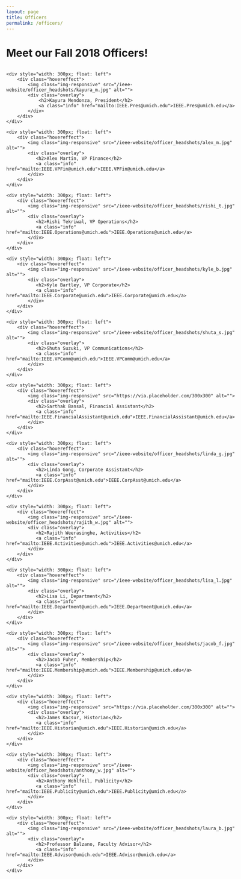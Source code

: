 ```yaml
---
layout: page
title: Officers
permalink: /officers/
---
```


# Meet our Fall 2018 Officers!


<div style="display:table">

    <div style="width: 300px; float: left">
        <div class="hovereffect">
            <img class="img-responsive" src="/ieee-website/officer_headshots/kayura_m.jpg" alt="">
            <div class="overlay">
                <h2>Kayura Mendonza, President</h2>
                <a class="info" href="mailto:IEEE.Pres@umich.edu">IEEE.Pres@umich.edu</a>
            </div>
        </div>
    </div>

    <div style="width: 300px; float: left">
        <div class="hovereffect">
            <img class="img-responsive" src="/ieee-website/officer_headshots/alex_m.jpg" alt="">
            <div class="overlay">
               <h2>Alex Martin, VP Finance</h2>
               <a class="info" href="mailto:IEEE.VPFin@umich.edu">IEEE.VPFin@umich.edu</a>
            </div>
        </div>
    </div>

    <div style="width: 300px; float: left">
        <div class="hovereffect">
            <img class="img-responsive" src="/ieee-website/officer_headshots/rishi_t.jpg" alt="">
            <div class="overlay">
               <h2>Rishi Tekriwal, VP Operations</h2>
               <a class="info" href="mailto:IEEE.Operations@umich.edu">IEEE.Operations@umich.edu</a>
            </div>
        </div>
    </div>

    <div style="width: 300px; float: left">
        <div class="hovereffect">
            <img class="img-responsive" src="/ieee-website/officer_headshots/kyle_b.jpg" alt="">
            <div class="overlay">
               <h2>Kyle Bartley, VP Corporate</h2>
               <a class="info" href="mailto:IEEE.Corporate@umich.edu">IEEE.Corporate@umich.edu</a>
            </div>
        </div>
    </div>

    <div style="width: 300px; float: left">
        <div class="hovereffect">
            <img class="img-responsive" src="/ieee-website/officer_headshots/shuta_s.jpg" alt="">
            <div class="overlay">
               <h2>Shuta Suzuki, VP Communications</h2>
               <a class="info" href="mailto:IEEE.VPComm@umich.edu">IEEE.VPComm@umich.edu</a>
            </div>
        </div>
    </div>

    <div style="width: 300px; float: left">
        <div class="hovereffect">
            <img class="img-responsive" src="https://via.placeholder.com/300x300" alt="">
            <div class="overlay">
               <h2>Sarthak Bansal, Financial Assistant</h2>
               <a class="info" href="mailto:IEEE.FinancialAssistant@umich.edu">IEEE.FinancialAssistant@umich.edu</a>
            </div>
        </div>
    </div>

    <div style="width: 300px; float: left">
        <div class="hovereffect">
            <img class="img-responsive" src="/ieee-website/officer_headshots/linda_g.jpg" alt="">
            <div class="overlay">
               <h2>Linda Gong, Corporate Assistant</h2>
               <a class="info" href="mailto:IEEE.CorpAsst@umich.edu">IEEE.CorpAsst@umich.edu</a>
            </div>
        </div>
    </div>

    <div style="width: 300px; float: left">
        <div class="hovereffect">
            <img class="img-responsive" src="/ieee-website/officer_headshots/rajith_w.jpg" alt="">
            <div class="overlay">
               <h2>Rajith Weerasinghe, Activities</h2>
               <a class="info" href="mailto:IEEE.Activities@umich.edu">IEEE.Activities@umich.edu</a>
            </div>
        </div>
    </div>

    <div style="width: 300px; float: left">
        <div class="hovereffect">
            <img class="img-responsive" src="/ieee-website/officer_headshots/lisa_l.jpg" alt="">
            <div class="overlay">
               <h2>Lisa Li, Department</h2>
               <a class="info" href="mailto:IEEE.Department@umich.edu">IEEE.Department@umich.edu</a>
            </div>
        </div>
    </div>

    <div style="width: 300px; float: left">
        <div class="hovereffect">
            <img class="img-responsive" src="/ieee-website/officer_headshots/jacob_f.jpg" alt="">
            <div class="overlay">
               <h2>Jacob Fuher, Membership</h2>
               <a class="info" href="mailto:IEEE.Membership@umich.edu">IEEE.Membership@umich.edu</a>
            </div>
        </div>
    </div>

    <div style="width: 300px; float: left">
        <div class="hovereffect">
            <img class="img-responsive" src="https://via.placeholder.com/300x300" alt="">
            <div class="overlay">
               <h2>James Kacsur, Historian</h2>
               <a class="info" href="mailto:IEEE.Historian@umich.edu">IEEE.Historian@umich.edu</a>
            </div>
        </div>
    </div>

    <div style="width: 300px; float: left">
        <div class="hovereffect">
            <img class="img-responsive" src="/ieee-website/officer_headshots/anthony_w.jpg" alt="">
            <div class="overlay">
               <h2>Anthony Wohlfeil, Publicity</h2>
               <a class="info" href="mailto:IEEE.Publicity@umich.edu">IEEE.Publicity@umich.edu</a>
            </div>
        </div>
    </div>

    <div style="width: 300px; float: left">
        <div class="hovereffect">
            <img class="img-responsive" src="/ieee-website/officer_headshots/laura_b.jpg" alt="">
            <div class="overlay">
               <h2>Professor Balzano, Faculty Advisor</h2>
               <a class="info" href="mailto:IEEE.Advisor@umich.edu">IEEE.Advisor@umich.edu</a>
            </div>
        </div>
    </div>

</div>


<style>
.hovereffect {
  width: 100%;
  height: 100%;
  float: left;
  overflow: hidden;
  position: relative;
  text-align: center;
  cursor: default;
}

.hovereffect .overlay {
  width: 100%;
  height: 100%;
  position: absolute;
  overflow: hidden;
  top: 0;
  left: 0;
  opacity: 0;
  filter: alpha(opacity=0);
  background-color: rgba(0,0,0,0.5);
  -webkit-transition: all 0.4s cubic-bezier(0.88,-0.99, 0, 1.81);
  transition: all 0.4s cubic-bezier(0.88,-0.99, 0, 1.81);
}

.hovereffect img {
  display: block;
  position: relative;
  -webkit-transition: all 0.4s cubic-bezier(0.88,-0.99, 0, 1.81);
  transition: all 0.4s cubic-bezier(0.88,-0.99, 0, 1.81);
}

.hovereffect h2 {
  color: #fff;
  text-align: center;
  position: relative;
  font-size: 17px;
  background: rgba(0,0,0,0.6);
  -webkit-transform: translatey(-100px);
  -ms-transform: translatey(-100px);
  transform: translatey(-100px);
  -webkit-transition: all 0.4s cubic-bezier(0.88,-0.99, 0, 1.81);
  transition: all 0.4s cubic-bezier(0.88,-0.99, 0, 1.81);
  padding: 10px;

}

.hovereffect a.info {
  text-decoration: none;
  display: inline-block;
  color: #fff;
  border: 1px solid #fff;
  background-color: transparent;
  opacity: 0;
  filter: alpha(opacity=0);
  -webkit-transition: all 0.4s ease;
  transition: all 0.4s ease;
  margin: 50px 0 0;
  padding: 7px 14px;
}

.hovereffect a.info:hover {
  box-shadow: 0 0 5px #fff;
}

.hovereffect:hover img {
  -ms-transform: scale(1.2);
  -webkit-transform: scale(1.2);
  transform: scale(1.2);
}

.hovereffect:hover .overlay {
  opacity: 1;
  filter: alpha(opacity=100);
}

.hovereffect:hover h2,.hovereffect:hover a.info {
  opacity: 1;
  filter: alpha(opacity=100);
  -ms-transform: translatey(0);
  -webkit-transform: translatey(0);
  transform: translatey(0);
}

.hovereffect:hover a.info {
  -webkit-transition-delay: .2s;
  transition-delay: .2s;
}
</style>
